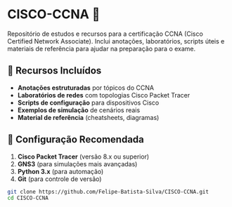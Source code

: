 # CISCO-CCNA 🚀

Repositório de estudos e recursos para a certificação CCNA (Cisco Certified Network Associate). Inclui anotações, laboratórios, scripts úteis e materiais de referência para ajudar na preparação para o exame.

## 📌 Recursos Incluídos

- **Anotações estruturadas** por tópicos do CCNA
- **Laboratórios de redes** com topologias Cisco Packet Tracer
- **Scripts de configuração** para dispositivos Cisco
- **Exemplos de simulação** de cenários reais
- **Material de referência** (cheatsheets, diagramas)

## 🔧 Configuração Recomendada

1. **Cisco Packet Tracer** (versão 8.x ou superior)
2. **GNS3** (para simulações mais avançadas)
3. **Python 3.x** (para automação)
4. **Git** (para controle de versão)

```bash
git clone https://github.com/Felipe-Batista-Silva/CISCO-CCNA.git
cd CISCO-CCNA

